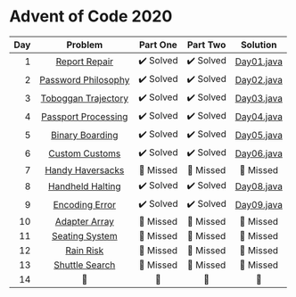 # Advent of Code 2020

| Day | Problem  |  Part One |  Part Two |  Solution  |
|--: |:-:|:-:|:-:|:-:|
|  1  | [Report Repair](https://adventofcode.com/2020/day/1)        | :heavy_check_mark: Solved | :heavy_check_mark: Solved  |  [Day01.java](src/it/frascu/adaventcode/Day01.java)  |
|  2  | [Password Philosophy](https://adventofcode.com/2020/day/2)  | :heavy_check_mark: Solved | :heavy_check_mark: Solved  |  [Day02.java](src/it/frascu/adaventcode/Day02.java)  |
|  3  | [Toboggan Trajectory](https://adventofcode.com/2020/day/3)  | :heavy_check_mark: Solved | :heavy_check_mark: Solved  |  [Day03.java](src/it/frascu/adaventcode/Day03.java)  |
|  4  | [Passport Processing](https://adventofcode.com/2020/day/4)  | :heavy_check_mark: Solved | :heavy_check_mark: Solved  |  [Day04.java](src/it/frascu/adaventcode/Day04.java)  |
|  5  | [Binary Boarding](https://adventofcode.com/2020/day/5)      | :heavy_check_mark: Solved | :heavy_check_mark: Solved  |  [Day05.java](src/it/frascu/adaventcode/Day05.java)  |
|  6  | [Custom Customs](https://adventofcode.com/2020/day/6 )      | :heavy_check_mark: Solved | :heavy_check_mark: Solved  |  [Day06.java](src/it/frascu/adaventcode/Day06.java)  |
|  7  | [Handy Haversacks](https://adventofcode.com/2020/day/7)     | :runner: Missed           | :runner: Missed            |  :runner: Missed           |
|  8  | [Handheld Halting](https://adventofcode.com/2020/day/8 )    | :heavy_check_mark: Solved | :heavy_check_mark: Solved  |  [Day08.java](src/it/frascu/adaventcode/Day08.java)  |
|  9  | [Encoding Error](https://adventofcode.com/2020/day/9 )      | :heavy_check_mark: Solved | :heavy_check_mark: Solved  |  [Day09.java](src/it/frascu/adaventcode/Day09.java)  |
| 10  | [Adapter Array](https://adventofcode.com/2020/day/10)       | :runner: Missed           | :runner: Missed            |  :runner: Missed           |
| 11  | [Seating System](https://adventofcode.com/2020/day/11)       | :runner: Missed           | :runner: Missed            |  :runner: Missed           |
| 12  | [Rain Risk](https://adventofcode.com/2020/day/12)       | :runner: Missed           | :runner: Missed            |  :runner: Missed           |
| 13  | [Shuttle Search](https://adventofcode.com/2020/day/13)       | :runner: Missed           | :runner: Missed            |  :runner: Missed           |
| 14  | :arrows_counterclockwise:|:arrows_counterclockwise:|:arrows_counterclockwise:|:arrows_counterclockwise:|
